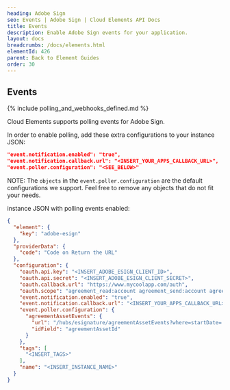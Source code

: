 ```yaml
---
heading: Adobe Sign
seo: Events | Adobe Sign | Cloud Elements API Docs
title: Events
description: Enable Adobe Sign events for your application.
layout: docs
breadcrumbs: /docs/elements.html
elementId: 426
parent: Back to Element Guides
order: 30
---
```


## Events

{% include polling_and_webhooks_defined.md %}

Cloud Elements supports polling events for Adobe Sign.

In order to enable polling, add these extra configurations to your instance JSON:

```JSON
"event.notification.enabled": "true",
"event.notification.callback.url": "<INSERT_YOUR_APPS_CALLBACK_URL>",
"event.poller.configuration": "<SEE_BELOW>"
```

NOTE: The `objects` in the `event.poller.configuration` are the default configurations we support.  Feel free to remove any objects that do not fit your needs.

instance JSON with polling events enabled:

```json
{
  "element": {
    "key": "adobe-esign"
  },
  "providerData": {
    "code": "Code on Return the URL"
  },
  "configuration": {
    "oauth.api.key": "<INSERT_ADOBE_ESIGN_CLIENT_ID>",
    "oauth.api.secret": "<INSERT_ADOBE_ESIGN_CLIENT_SECRET>",
    "oauth.callback.url": "https://www.mycoolapp.com/auth",
    "oauth.scope": "agreement_read:account agreement_send:account agreement_write:account library_read:account library_write:account user_login:account user_read:account user_write:account widget_read:account widget_write:account workflow_read:account workflow_write:account",
    "event.notification.enabled": "true",
    "event.notification.callback.url": "<INSERT_YOUR_APPS_CALLBACK_URL>",
    "event.poller.configuration": {
      "agreementAssetEvents": {
        "url": "/hubs/esignature/agreementAssetEvents?where=startDate='${date:yyyy-MM-dd'T'HH:mm:ssXXX}'",
        "idField": "agreementAssetId"
      }
    },
    "tags": [
      "<INSERT_TAGS>"
    ],
    "name": "<INSERT_INSTANCE_NAME>"
  }
}
```
